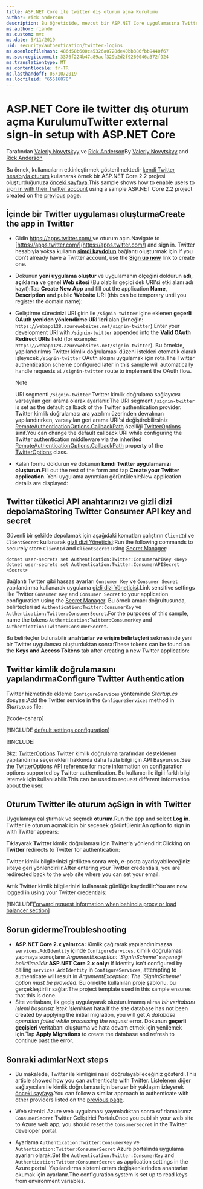 ```yaml
---
title: ASP.NET Core ile twitter dış oturum açma Kurulumu
author: rick-anderson
description: Bu öğreticide, mevcut bir ASP.NET Core uygulamasına Twitter hesabı kullanıcı kimlik doğrulaması tümleştirmesini gösterilmektedir.
ms.author: riande
ms.custom: mvc
ms.date: 5/11/2019
uid: security/authentication/twitter-logins
ms.openlocfilehash: 486d58b600ca5326a0728de40bb386fbb9440f67
ms.sourcegitcommit: 3376f224b47a89acf329b2d2f9260046a372f924
ms.translationtype: MT
ms.contentlocale: tr-TR
ms.lasthandoff: 05/10/2019
ms.locfileid: "65516878"
---
```

# <a name="twitter-external-sign-in-setup-with-aspnet-core"></a><span data-ttu-id="0538c-103">ASP.NET Core ile twitter dış oturum açma Kurulumu</span><span class="sxs-lookup"><span data-stu-id="0538c-103">Twitter external sign-in setup with ASP.NET Core</span></span>

<span data-ttu-id="0538c-104">Tarafından [Valeriy Novytskyy](https://github.com/01binary) ve [Rick Anderson](https://twitter.com/RickAndMSFT)</span><span class="sxs-lookup"><span data-stu-id="0538c-104">By [Valeriy Novytskyy](https://github.com/01binary) and [Rick Anderson](https://twitter.com/RickAndMSFT)</span></span>

<span data-ttu-id="0538c-105">Bu örnek, kullanıcıların etkinleştirmek gösterilmektedir [kendi Twitter hesabıyla oturum](https://dev.twitter.com/web/sign-in/desktop-browser) kullanarak örnek bir ASP.NET Core 2.2 projesi oluşturduğunuza [önceki sayfaya](xref:security/authentication/social/index).</span><span class="sxs-lookup"><span data-stu-id="0538c-105">This sample shows how to enable users to [sign in with their Twitter account](https://dev.twitter.com/web/sign-in/desktop-browser) using a sample ASP.NET Core 2.2 project created on the [previous page](xref:security/authentication/social/index).</span></span>

## <a name="create-the-app-in-twitter"></a><span data-ttu-id="0538c-106">İçinde bir Twitter uygulaması oluşturma</span><span class="sxs-lookup"><span data-stu-id="0538c-106">Create the app in Twitter</span></span>

* <span data-ttu-id="0538c-107">Gidin [ https://apps.twitter.com/ ](https://apps.twitter.com/) ve oturum açın.</span><span class="sxs-lookup"><span data-stu-id="0538c-107">Navigate to [https://apps.twitter.com/](https://apps.twitter.com/) and sign in.</span></span> <span data-ttu-id="0538c-108">Twitter hesabıyla yoksa kullanın **[şimdi kaydolun](https://twitter.com/signup)** bağlantı oluşturmak için.</span><span class="sxs-lookup"><span data-stu-id="0538c-108">If you don't already have a Twitter account, use the **[Sign up now](https://twitter.com/signup)** link to create one.</span></span>

* <span data-ttu-id="0538c-109">Dokunun **yeni uygulama oluştur** ve uygulamanın ölçeğini doldurun **adı**, **açıklama** ve genel **Web sitesi** (Bu olabilir geçici dek URI'si etki alanı adı kayıt):</span><span class="sxs-lookup"><span data-stu-id="0538c-109">Tap **Create New App** and fill out the application **Name**, **Description** and public **Website** URI (this can be temporary until you register the domain name):</span></span>

* <span data-ttu-id="0538c-110">Geliştirme sürecinizi URI girin ile `/signin-twitter` içine eklenen **geçerli OAuth yeniden yönlendirme URI'leri** alan (örneğin: `https://webapp128.azurewebsites.net/signin-twitter`).</span><span class="sxs-lookup"><span data-stu-id="0538c-110">Enter your development URI with `/signin-twitter` appended into the **Valid OAuth Redirect URIs** field (for example: `https://webapp128.azurewebsites.net/signin-twitter`).</span></span> <span data-ttu-id="0538c-111">Bu örnekte, yapılandırılmış Twitter kimlik doğrulaması düzeni istekleri otomatik olarak işleyecek `/signin-twitter` OAuth akışını uygulamak için rota.</span><span class="sxs-lookup"><span data-stu-id="0538c-111">The Twitter authentication scheme configured later in this sample will automatically handle requests at `/signin-twitter` route to implement the OAuth flow.</span></span>

  > [!NOTE]
  > <span data-ttu-id="0538c-112">URI segmenti `/signin-twitter` Twitter kimlik doğrulama sağlayıcısı varsayılan geri arama olarak ayarlanır.</span><span class="sxs-lookup"><span data-stu-id="0538c-112">The URI segment `/signin-twitter` is set as the default callback of the Twitter authentication provider.</span></span> <span data-ttu-id="0538c-113">Twitter kimlik doğrulaması ara yazılımı üzerinden devralınan yapılandırırken, varsayılan geri arama URI'si değiştirebilirsiniz [RemoteAuthenticationOptions.CallbackPath](/dotnet/api/microsoft.aspnetcore.authentication.remoteauthenticationoptions.callbackpath) özelliği [TwitterOptions](/dotnet/api/microsoft.aspnetcore.authentication.twitter.twitteroptions) sınıf.</span><span class="sxs-lookup"><span data-stu-id="0538c-113">You can change the default callback URI while configuring the Twitter authentication middleware via the inherited [RemoteAuthenticationOptions.CallbackPath](/dotnet/api/microsoft.aspnetcore.authentication.remoteauthenticationoptions.callbackpath) property of the [TwitterOptions](/dotnet/api/microsoft.aspnetcore.authentication.twitter.twitteroptions) class.</span></span>

* <span data-ttu-id="0538c-114">Kalan formu doldurun ve dokunun **kendi Twitter uygulamanızı oluşturun**.</span><span class="sxs-lookup"><span data-stu-id="0538c-114">Fill out the rest of the form and tap **Create your Twitter application**.</span></span> <span data-ttu-id="0538c-115">Yeni uygulama ayrıntıları görüntülenir:</span><span class="sxs-lookup"><span data-stu-id="0538c-115">New application details are displayed:</span></span>

## <a name="storing-twitter-consumer-api-key-and-secret"></a><span data-ttu-id="0538c-116">Twitter tüketici API anahtarınızı ve gizli dizi depolama</span><span class="sxs-lookup"><span data-stu-id="0538c-116">Storing Twitter Consumer API key and secret</span></span>

<span data-ttu-id="0538c-117">Güvenli bir şekilde depolamak için aşağıdaki komutları çalıştırın `ClientId` ve `ClientSecret` kullanarak [gizli dizi Yöneticisi](xref:security/app-secrets):</span><span class="sxs-lookup"><span data-stu-id="0538c-117">Run the following commands to securely store `ClientId` and `ClientSecret` using [Secret Manager](xref:security/app-secrets):</span></span>

```console
dotnet user-secrets set Authentication:Twitter:ConsumerAPIKey <Key>
dotnet user-secrets set Authentication:Twitter:ConsumerAPISecret <Secret>
```

<span data-ttu-id="0538c-118">Bağlantı Twitter gibi hassas ayarları `Consumer Key` ve `Consumer Secret` yapılandırma kullanarak uygulama [gizli dizi Yöneticisi](xref:security/app-secrets).</span><span class="sxs-lookup"><span data-stu-id="0538c-118">Link sensitive settings like Twitter `Consumer Key` and `Consumer Secret` to your application configuration using the [Secret Manager](xref:security/app-secrets).</span></span> <span data-ttu-id="0538c-119">Bu örnek amacı doğrultusunda, belirteçleri ad `Authentication:Twitter:ConsumerKey` ve `Authentication:Twitter:ConsumerSecret`.</span><span class="sxs-lookup"><span data-stu-id="0538c-119">For the purposes of this sample, name the tokens `Authentication:Twitter:ConsumerKey` and `Authentication:Twitter:ConsumerSecret`.</span></span>

<span data-ttu-id="0538c-120">Bu belirteçler bulunabilir **anahtarlar ve erişim belirteçleri** sekmesinde yeni bir Twitter uygulaması oluşturduktan sonra:</span><span class="sxs-lookup"><span data-stu-id="0538c-120">These tokens can be found on the **Keys and Access Tokens** tab after creating a new Twitter application:</span></span>

## <a name="configure-twitter-authentication"></a><span data-ttu-id="0538c-121">Twitter kimlik doğrulamasını yapılandırma</span><span class="sxs-lookup"><span data-stu-id="0538c-121">Configure Twitter Authentication</span></span>

<span data-ttu-id="0538c-122">Twitter hizmetinde ekleme `ConfigureServices` yönteminde *Startup.cs* dosyası:</span><span class="sxs-lookup"><span data-stu-id="0538c-122">Add the Twitter service in the `ConfigureServices` method in *Startup.cs* file:</span></span>

[!code-csharp[](~/security/authentication/social/social-code/StartupTwitter.cs?name=snippet&highlight=10-14)]

[!INCLUDE [default settings configuration](includes/default-settings.md)]

[!INCLUDE[](includes/chain-auth-providers.md)]

<span data-ttu-id="0538c-123">Bkz: [TwitterOptions](/dotnet/api/microsoft.aspnetcore.builder.twitteroptions) Twitter kimlik doğrulama tarafından desteklenen yapılandırma seçenekleri hakkında daha fazla bilgi için API Başvurusu.</span><span class="sxs-lookup"><span data-stu-id="0538c-123">See the [TwitterOptions](/dotnet/api/microsoft.aspnetcore.builder.twitteroptions) API reference for more information on configuration options supported by Twitter authentication.</span></span> <span data-ttu-id="0538c-124">Bu kullanıcı ile ilgili farklı bilgi istemek için kullanılabilir.</span><span class="sxs-lookup"><span data-stu-id="0538c-124">This can be used to request different information about the user.</span></span>

## <a name="sign-in-with-twitter"></a><span data-ttu-id="0538c-125">Oturum Twitter ile oturum aç</span><span class="sxs-lookup"><span data-stu-id="0538c-125">Sign in with Twitter</span></span>

<span data-ttu-id="0538c-126">Uygulamayı çalıştırmak ve seçmek **oturum**.</span><span class="sxs-lookup"><span data-stu-id="0538c-126">Run the app and select **Log in**.</span></span> <span data-ttu-id="0538c-127">Twitter ile oturum açmak için bir seçenek görüntülenir:</span><span class="sxs-lookup"><span data-stu-id="0538c-127">An option to sign in with Twitter appears:</span></span>

<span data-ttu-id="0538c-128">Tıklayarak **Twitter** kimlik doğrulaması için Twitter'a yönlendirir:</span><span class="sxs-lookup"><span data-stu-id="0538c-128">Clicking on **Twitter** redirects to Twitter for authentication:</span></span>

<span data-ttu-id="0538c-129">Twitter kimlik bilgilerinizi girdikten sonra web, e-posta ayarlayabileceğiniz siteye geri yönlendirilir.</span><span class="sxs-lookup"><span data-stu-id="0538c-129">After entering your Twitter credentials, you are redirected back to the web site where you can set your email.</span></span>

<span data-ttu-id="0538c-130">Artık Twitter kimlik bilgilerinizi kullanarak günlüğe kaydedilir:</span><span class="sxs-lookup"><span data-stu-id="0538c-130">You are now logged in using your Twitter credentials:</span></span>

[!INCLUDE[Forward request information when behind a proxy or load balancer section](includes/forwarded-headers-middleware.md)]

## <a name="troubleshooting"></a><span data-ttu-id="0538c-131">Sorun giderme</span><span class="sxs-lookup"><span data-stu-id="0538c-131">Troubleshooting</span></span>

* <span data-ttu-id="0538c-132">**ASP.NET Core 2.x yalnızca:** Kimlik çağırarak yapılandırılmazsa `services.AddIdentity` içinde `ConfigureServices`, kimlik doğrulaması yapmaya sonuçlanır *ArgumentException: 'SignInScheme' seçeneği belirtilmelidir*.</span><span class="sxs-lookup"><span data-stu-id="0538c-132">**ASP.NET Core 2.x only:** If Identity isn't configured by calling `services.AddIdentity` in `ConfigureServices`, attempting to authenticate will result in *ArgumentException: The 'SignInScheme' option must be provided*.</span></span> <span data-ttu-id="0538c-133">Bu örnekte kullanılan proje şablonu, bu gerçekleştirilir sağlar.</span><span class="sxs-lookup"><span data-stu-id="0538c-133">The project template used in this sample ensures that this is done.</span></span>
* <span data-ttu-id="0538c-134">Site veritabanı, ilk geçiş uygulayarak oluşturulmamış alırsa *bir veritabanı işlemi başarısız istek işlenirken* hata.</span><span class="sxs-lookup"><span data-stu-id="0538c-134">If the site database has not been created by applying the initial migration, you will get *A database operation failed while processing the request* error.</span></span> <span data-ttu-id="0538c-135">Dokunun **geçerli geçişleri** veritabanı oluşturma ve hata devam etmek için yenilemek için.</span><span class="sxs-lookup"><span data-stu-id="0538c-135">Tap **Apply Migrations** to create the database and refresh to continue past the error.</span></span>

## <a name="next-steps"></a><span data-ttu-id="0538c-136">Sonraki adımlar</span><span class="sxs-lookup"><span data-stu-id="0538c-136">Next steps</span></span>

* <span data-ttu-id="0538c-137">Bu makalede, Twitter ile kimliğini nasıl doğrulayabileceğiniz gösterdi.</span><span class="sxs-lookup"><span data-stu-id="0538c-137">This article showed how you can authenticate with Twitter.</span></span> <span data-ttu-id="0538c-138">Listelenen diğer sağlayıcıları ile kimlik doğrulaması için benzer bir yaklaşım izleyerek [önceki sayfaya](xref:security/authentication/social/index).</span><span class="sxs-lookup"><span data-stu-id="0538c-138">You can follow a similar approach to authenticate with other providers listed on the [previous page](xref:security/authentication/social/index).</span></span>

* <span data-ttu-id="0538c-139">Web sitenizi Azure web uygulaması yayımladıktan sonra sıfırlamalısınız `ConsumerSecret` Twitter Geliştirici Portalı.</span><span class="sxs-lookup"><span data-stu-id="0538c-139">Once you publish your web site to Azure web app, you should reset the `ConsumerSecret` in the Twitter developer portal.</span></span>

* <span data-ttu-id="0538c-140">Ayarlama `Authentication:Twitter:ConsumerKey` ve `Authentication:Twitter:ConsumerSecret` Azure portalında uygulama ayarları olarak.</span><span class="sxs-lookup"><span data-stu-id="0538c-140">Set the `Authentication:Twitter:ConsumerKey` and `Authentication:Twitter:ConsumerSecret` as application settings in the Azure portal.</span></span> <span data-ttu-id="0538c-141">Yapılandırma sistemi ortam değişkenlerinden anahtarları okumak için ayarlanır.</span><span class="sxs-lookup"><span data-stu-id="0538c-141">The configuration system is set up to read keys from environment variables.</span></span>